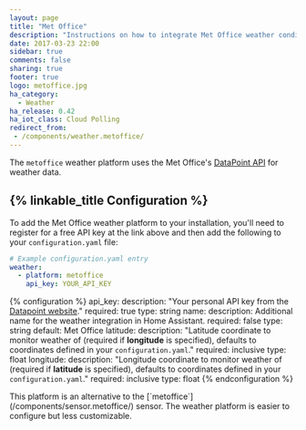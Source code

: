 ```yaml
---
layout: page
title: "Met Office"
description: "Instructions on how to integrate Met Office weather conditions into Home Assistant."
date: 2017-03-23 22:00
sidebar: true
comments: false
sharing: true
footer: true
logo: metoffice.jpg
ha_category:
  - Weather
ha_release: 0.42
ha_iot_class: Cloud Polling
redirect_from:
 - /components/weather.metoffice/
---
```


The `metoffice` weather platform uses the Met Office's [DataPoint API](http://www.metoffice.gov.uk/datapoint) for weather data.

## {% linkable_title Configuration %}

To add the Met Office weather platform to your installation, you'll need to register for a free API key at the link above and then add the following to your `configuration.yaml` file:

```yaml
# Example configuration.yaml entry
weather:
  - platform: metoffice
    api_key: YOUR_API_KEY
```

{% configuration %}
api_key:
  description: "Your personal API key from the [Datapoint website](http://www.metoffice.gov.uk/datapoint)."
  required: true
  type: string
name:
  description: Additional name for the weather integration in Home Assistant.
  required: false
  type: string
  default: Met Office
latitude:
  description: "Latitude coordinate to monitor weather of (required if **longitude** is specified), defaults to coordinates defined in your `configuration.yaml`."
  required: inclusive
  type: float
longitude:
  description: "Longitude coordinate to monitor weather of (required if **latitude** is specified), defaults to coordinates defined in your `configuration.yaml`."
  required: inclusive
  type: float
{% endconfiguration %}

<p class='note'>
This platform is an alternative to the [`metoffice`](/components/sensor.metoffice/) sensor.
The weather platform is easier to configure but less customizable.
</p>

